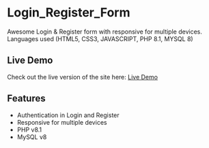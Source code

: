 # Login_Register_Form
Awesome Login &amp; Register form with responsive for multiple devices. Languages used (HTML5, CSS3, JAVASCRIPT, PHP 8.1, MYSQL 8)

## Live Demo
Check out the live version of the site here: [Live Demo](https://abdullah97-pro.github.io/Login_Register_Form/)

## Features
- Authentication in Login and Register
- Responsive for multiple devices
- PHP v8.1
- MySQL v8
